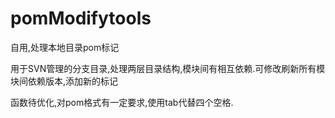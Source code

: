 # pomModifytools
自用,处理本地目录pom标记

用于SVN管理的分支目录,处理两层目录结构,模块间有相互依赖.可修改刷新所有模块间依赖版本,添加新的标记

函数待优化,对pom格式有一定要求,使用tab代替四个空格.
